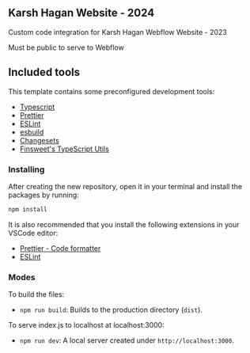 ## Karsh Hagan Website - 2024

Custom code integration for Karsh Hagan Webflow Website - 2023

Must be public to serve to Webflow

## Included tools

This template contains some preconfigured development tools:

- [Typescript](https://www.typescriptlang.org/)
- [Prettier](https://prettier.io/)
- [ESLint](https://eslint.org/)
- [esbuild](https://esbuild.github.io/)
- [Changesets](https://github.com/changesets/changesets)
- [Finsweet's TypeScript Utils](https://github.com/finsweet/ts-utils)

### Installing

After creating the new repository, open it in your terminal and install the packages by running:

```bash
npm install
```

It is also recommended that you install the following extensions in your VSCode editor:

- [Prettier - Code formatter](https://marketplace.visualstudio.com/items?itemName=esbenp.prettier-vscode)
- [ESLint](https://marketplace.visualstudio.com/items?itemName=dbaeumer.vscode-eslint)

### Modes

To build the files:

- `npm run build`: Builds to the production directory (`dist`).

To serve index.js to localhost at localhost:3000:

- `npm run dev`: A local server created under `http://localhost:3000`.
